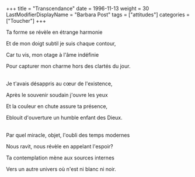 +++
title = "Transcendance"
date = 1996-11-13
weight = 30
LastModifierDisplayName = "Barbara Post"
tags = ["attitudes"]
categories = ["Toucher"]
+++

Ta forme se révèle en étrange harmonie

Et de mon doigt subtil je suis chaque contour,

Car tu vis, mon otage à l'âme indéfinie

Pour capturer mon charme hors des clartés du jour.

 \
Je t'avais désappris au cœur de l'existence,

Après le souvenir soudain j'ouvre les yeux

Et la couleur en chute assure ta présence,

Eblouit d'ouverture un humble enfant des Dieux.

 \
Par quel miracle, objet, l'oubli des temps modernes

Nous ravit, nous révèle en appelant l'espoir?

Ta contemplation mène aux sources internes

Vers un autre univers où n'est ni blanc ni noir.
